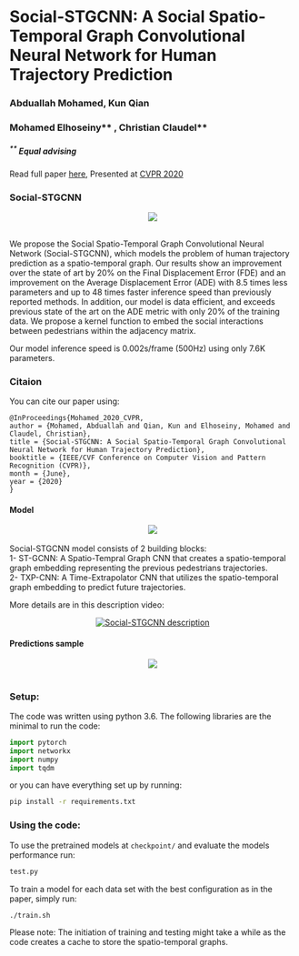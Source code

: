 # Social-STGCNN: A Social Spatio-Temporal Graph Convolutional Neural Network for Human Trajectory Prediction
### Abduallah Mohamed, Kun Qian <br />
### Mohamed Elhoseiny** , Christian Claudel**
##### <sup>**</sup> Equal advising
Read full paper <a href="https://arxiv.org/abs/2002.11927">here</a>, Presented at [CVPR 2020](http://cvpr2020.thecvf.com/)

### Social-STGCNN
<div align='center'>
<img src="images/Social-STGCNN-Teaser_.jpg"></img>
</div>
<br />

We propose the Social Spatio-Temporal Graph Convolutional Neural Network (Social-STGCNN), which models the problem of human trajectory prediction as a spatio-temporal graph. Our results show an improvement over the state of art by 20\% on the Final Displacement Error (FDE) and an improvement on the Average Displacement Error (ADE) with 8.5 times less parameters and up to 48 times faster inference speed than previously reported methods. In addition, our model is data efficient, and exceeds previous state of the art on the ADE metric with only 20\% of the training data. We propose a kernel function to embed the social interactions between pedestrians within the adjacency matrix.

Our model inference speed is 0.002s/frame (500Hz) using only 7.6K parameters.
### Citaion
You can cite our paper using: 
```
@InProceedings{Mohamed_2020_CVPR,
author = {Mohamed, Abduallah and Qian, Kun and Elhoseiny, Mohamed and Claudel, Christian},
title = {Social-STGCNN: A Social Spatio-Temporal Graph Convolutional Neural Network for Human Trajectory Prediction},
booktitle = {IEEE/CVF Conference on Computer Vision and Pattern Recognition (CVPR)},
month = {June},
year = {2020}
}
```


#### Model
<div align='center'>
<img src="images/social-stgcnn-model.jpg"></img>
</div>
<br />
Social-STGCNN model consists of 2 building blocks: <br />
1- ST-GCNN: A Spatio-Tempral Graph CNN that creates a spatio-temporal graph embedding representing the previous pedestrians trajectories. <br />
2- TXP-CNN: A Time-Extrapolator CNN that utilizes the spatio-temporal graph embedding to predict future trajectories.<br />

More details are in this description video:<br /> 
<div align='center'>
  
[![Social-STGCNN description](https://img.youtube.com/vi/Yi9rVHJM8WY/0.jpg)](https://www.youtube.com/watch?v=Yi9rVHJM8WY)
</div>

#### Predictions sample

<div align='center'>
<img src="images/social-stgcnn-pred.gif"></img>
</div>
<br />

### Setup: 
The code was written using python 3.6. 
The following libraries are the minimal to run the code: 
```python
import pytorch
import networkx
import numpy
import tqdm
```
or you can have everything set up by running: 
```bash
pip install -r requirements.txt
```
### Using the code:
To use the pretrained models at `checkpoint/` and evaluate the models performance run:
```bash
test.py
```

To train a model for each data set with the best configuration as in the paper, simply run:
```bash
./train.sh  
```
Please note: The initiation of training and testing might take a while as the code creates a cache to store the spatio-temporal graphs.

